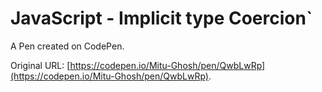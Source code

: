 # JavaScript - Implicit type Coercion`

A Pen created on CodePen.

Original URL: [https://codepen.io/Mitu-Ghosh/pen/QwbLwRp](https://codepen.io/Mitu-Ghosh/pen/QwbLwRp).


